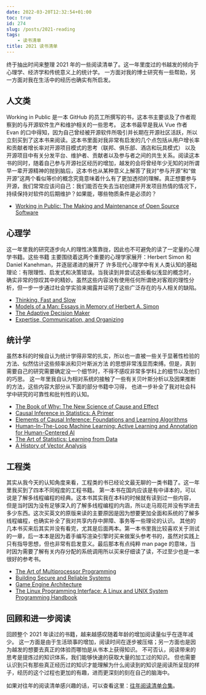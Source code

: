```yaml
---
date: 2022-03-20T12:32:54+01:00
toc: true
id: 274
slug: /posts/2021-reading
tags:
    - 读书清单
title: 2021 读书清单
---
```


终于抽出时间来整理 2021 年的一些阅读清单了。这一年里度过的书越发的倾向于心理学、经济学和传统意义上的统计学。
一方面对我的博士研究有一些帮助，另一方面对我在生活中的经历也确实有所启发。

## 人文类

Working in Public 是一本 GitHub 的员工所撰写的书，这本书主要谈及了作者观察到的与开源软件生产和维护相关的一些思考。
这本书最早是我从 Vue 作者 Evan 的口中得知，因为自己曾经被开源软件所吸引并长期在开源社区活跃，所以立刻买到了这本书来阅读。这本书里面对我非常有启发的几个点包括从用户增长率和贡献者增长率对开源项目模式的思考（联邦、俱乐部、酒店和玩具模式）
以及开源项目中有关分发平台、维护者、贡献者以及参与者之间的共生关系。阅读这本书的同时，随着自己参与开源社区经历的增加，越发的会将曾经年少无知的对所谓早一辈开源精神的抛到脑后，这本书也从某种意义上解答了我对“参与开源”和“做开源”这两个看似等价的概念究竟意味着什么有了更加透彻的理解。真正想要参与开源，我们常常应该问自己：我们能否在失去当初创建并开发项目热情的情况下，持续保持对软件的后期维护？如果能，哪些物质条件是必须的？

- [Working in Public: The Making and Maintenance of Open Source Software](https://www.amazon.de/gp/product/0578675862/ref=ppx_yo_dt_b_asin_title_o08_s00)


## 心理学

这一年里我的研究逐步向人的理性决策靠拢，因此也不可避免的读了一定量的心理学书籍。这些书籍
主要围绕着这两个重要的心理学家展开：Herbert Simon 和 Daniel Kanehman，并逐层递进的展开了
许多现代心理学中有关人类认知的基础理论：有限理性、启发式和决策错误。当我读到并尝试这些看似浅显的概念时，
确实非常的惊叹其中的精妙。虽然这些内容没有使用任何所谓绝对客观的理性分析，但一步一步通过社会学实验来揭露并证明了这些广泛存在的与人相关的缺陷。

- [Thinking, Fast and Slow](https://www.amazon.de/gp/product/0141033576/ref=ppx_yo_dt_b_asin_title_o07_s00)
- [Models of a Man: Essays in Memory of Herbert A. Simon](https://www.amazon.de/gp/product/0262012081/ref=ppx_yo_dt_b_asin_title_o03_s00)
- [The Adaptive Decision Maker](https://www.amazon.de/gp/product/0521425263/ref=ppx_yo_dt_b_asin_title_o04_s00)
- [Expertise, Communication, and Organizing](https://www.amazon.de/gp/product/0198739230/ref=ppx_yo_dt_b_asin_title_o04_s00)

## 统计学

虽然本科的时候自认为统计学得非常的扎实，所以也一直被一些关于显著性检验的方法、似然估计这些频率派和贝叶斯派方法
的思想非常浅显而束缚。但是，真到需要自己的研究需要确定没一个细节时，不得不感叹非常多学科上的细节以及他们的巧思。
这一年里我自认为相对系统的接触了一些有关贝叶斯分析以及因果推断的方法，这些内容大部分从下面的部分书籍中习得，
也进一步补全了我对社会科学中研究的可靠性和批判性的认知。

- [The Book of Why: The New Science of Cause and Effect](https://www.amazon.de/gp/product/0141982411/ref=ppx_yo_dt_b_asin_title_o05_s00)
- [Causal Inference in Statistics: A Primer](https://www.amazon.de/gp/product/1119186846/ref=ppx_yo_dt_b_asin_title_o06_s00)
- [Elements of Causal Inference: Foundations and Learning Algorithms](https://www.amazon.de/gp/product/0262037319/ref=ppx_yo_dt_b_asin_title_o02_s00)
- [Human-In-The-Loop Machine Learning: Active Learning and Annotation for Human-Centered AI](https://www.amazon.de/gp/product/1617296740/ref=ppx_yo_dt_b_asin_title_o00_s00)
- [The Art of Statistics: Learning from Data](https://www.amazon.de/gp/product/0241258766/ref=ppx_yo_dt_b_asin_title_o06_s00)
- [A History of Vector Analysis](https://www.amazon.de/gp/product/0486679101/ref=ppx_yo_dt_b_asin_title_o08_s00)

## 工程类

其实从我今天的认知角度来看，工程类的书已经论文最无聊的一类书籍了。这一年里我买到了四本不同程度的工程书籍。
第一本书在国内应该是有中译本的，可以说是了解多线程编程的经典。这本书其实我在本科的时候就有读到过一些内容，
但是当时因为没有足够深入的了解多线程编程的内涵，所以走马观花并没有学进去多少东西。这次买英文的原版来读的主要原因是因为想要更加全面和系统的了解多线程编程，也确实补全了我对共享内存中屏障、事务等一些理论的认识。
其他的几本书买来后其实并没有看完，尤其是后面两本。第一本书里我比较喜欢关于测试的一章，后一本本是因为着手编写渲染引擎时买来做案头参考书的，虽然对实践上只有指导思想，但也非常有启发意义。最后那本有点纯粹 man page 的意味，当时因为需要了解有关内存分配的系统调用所以买来仔细读了读，不过至少也是一本很好的参考书。

- [The Art of Multiprocessor Programming](https://www.amazon.de/gp/product/0124159508/ref=ppx_yo_dt_b_asin_title_o04_s00)
- [Building Secure and Reliable Systems](https://www.amazon.de/gp/product/1492083127/ref=ppx_yo_dt_b_asin_title_o01_s00)
- [Game Engine Architecture](https://www.amazon.de/gp/product/1138035459/ref=ppx_yo_dt_b_asin_title_o01_s00)
- [The Linux Programming Interface: A Linux and UNIX System Programming Handbook](https://www.amazon.de/gp/product/1593272200/ref=ppx_yo_dt_b_asin_title_o00_s00)

## 回顾和进一步阅读

回顾整个 2021 年读过的书籍，越来越感叹随着年龄的增加阅读量似乎在逐年减少。
这一方面是由于生活琐事的增加，阅读时间在逐步被压缩；另一方面也是因为越发的想要去真正的体验而哪怕是从书本上获得知识。
不可否认，阅读带来的思考是提炼过的知识体系，我们能够快速的获取大量的加工过的知识。
但也需要认识到只有那些真正经历过的知识才能理解为什么阅读到的知识是阅读所呈现的样子，经历的这个过程也更加的有趣，进而更深刻的刻在自己的脑海中。

如果对往年的阅读清单感兴趣的话，可以查看这里：[往年阅读清单合集](https://changkun.de/blog/tags/%E8%AF%BB%E4%B9%A6%E6%B8%85%E5%8D%95/)。